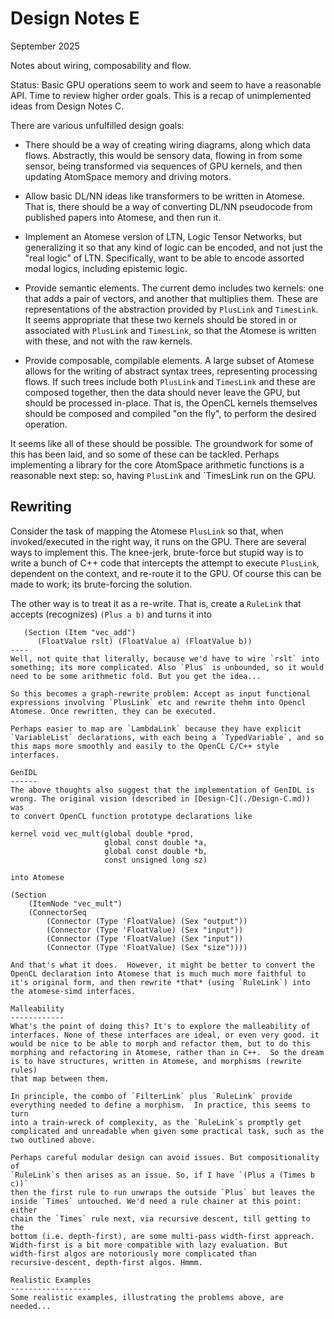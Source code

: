 Design Notes E
==============
September 2025

Notes about wiring, composability and flow.

Status: Basic GPU operations seem to work and seem to have a reasonable
API. Time to review higher order goals. This is a recap of unimplemented
ideas from Design Notes C.

There are various unfulfilled design goals:

* There should be a way of creating wiring diagrams, along which data
  flows. Abstractly, this would be sensory data, flowing in from some
  sensor, being transformed via sequences of GPU kernels, and then
  updating AtomSpace memory and driving motors.

* Allow basic DL/NN ideas like transformers to be written in Atomese.
  That is, there should be a way of converting DL/NN pseudocode from
  published papers into Atomese, and then run it.

* Implement an Atomese version of LTN, Logic Tensor Networks, but
  generalizing it so that any kind of logic can be encoded, and not
  just the "real logic" of LTN. Specifically, want to be able to encode
  assorted modal logics, including epistemic logic.

* Provide semantic elements. The current demo includes two kernels:
  one that adds a pair of vectors, and another that multiplies them.
  These are representations of the abstraction provided by `PlusLink`
  and `TimesLink`. It seems appropriate that these two kernels should
  be stored in or associated with `PlusLink` and `TimesLink`, so that
  the Atomese is written with these, and not with the raw kernels.

* Provide composable, compilable elements. A large subset of Atomese
  allows for the writing of abstract syntax trees, representing
  processing flows. If such trees include both  `PlusLink` and
  `TimesLink` and these are composed together, then the data should
  never leave the GPU, but should be processed in-place. That is, the
  OpenCL kernels themselves should be composed and compiled "on the
  fly", to perform the desired operation.

It seems like all of these should be possible. The groundwork for some
of this has been laid, and so some of these can be tackled. Perhaps
implementing a library for the core AtomSpace arithmetic functions is
a reasonable next step: so, having `PlusLink` and `TimesLink run on the
GPU.

Rewriting
---------
Consider the task of mapping the Atomese `PlusLink` so that, when
invoked/executed in the right way, it runs on the GPU. There are several
ways to implement this. The knee-jerk, brute-force but stupid way is to
write a bunch of C++ code that intercepts the attempt to execute
`PlusLink`, dependent on the context, and re-route it to the GPU.
Of course this can be made to work; its brute-forcing the solution.

The other way is to treat it as a re-write. That is, create a `RuleLink`
that accepts (recognizes) `(Plus a b)` and turns it into
```
   (Section (Item "vec_add")
      (FloatValue rslt) (FloatValue a) (FloatValue b))
----
Well, not quite that literally, because we'd have to wire `rslt` into
something; its more complicated. Also `Plus` is unbounded, so it would
need to be some arithmetic fold. But you get the idea...

So this becomes a graph-rewrite problem: Accept as input functional
expressions involving `PlusLink` etc and rewrite thehm into Opencl
Atomese. Once rewritten, they can be executed.

Perhaps easier to map are `LambdaLink` because they have explicit
`VariableList` declarations, with each being a `TypedVariable`, and so
this maps more smoothly and easily to the OpenCL C/C++ style interfaces.

GenIDL
------
The above thoughts also suggest that the implementation of GenIDL is
wrong. The original vision (described in [Design-C](./Design-C.md)) was
to convert OpenCL function prototype declarations like
```
    kernel void vec_mult(global double *prod,
                         global const double *a,
                         global const double *b,
                         const unsigned long sz)
```
into Atomese
```
    (Section
        (ItemNode "vec_mult")
        (ConnectorSeq
            (Connector (Type 'FloatValue) (Sex "output"))
            (Connector (Type 'FloatValue) (Sex "input"))
            (Connector (Type 'FloatValue) (Sex "input"))
            (Connector (Type 'FloatValue) (Sex "size"))))
```
And that's what it does.  However, it might be better to convert the
OpenCL declaration into Atomese that is much much more faithful to
it's original form, and then rewrite *that* (using `RuleLink`) into
the atomese-simd interfaces.

Malleability
------------
What's the point of doing this? It's to explore the malleability of
interfaces. None of these interfaces are ideal, or even very good. it
would be nice to be able to morph and refactor them, but to do this
morphing and refactoring in Atomese, rather than in C++.  So the dream
is to have structures, written in Atomese, and morphisms (rewrite rules)
that map between them.

In principle, the combo of `FilterLink` plus `RuleLink` provide
everything needed to define a morphism.  In practice, this seems to turn
into a train-wreck of complexity, as the `RuleLink`s promptly get
complicated and unreadable when given some practical task, such as the
two outlined above.

Perhaps careful modular design can avoid issues. But compositionality of
`RuleLink`s then arises as an issue. So, if I have `(Plus a (Times b c))`
then the first rule to run unwraps the outside `Plus` but leaves the
inside `Times` untouched. We'd need a rule chainer at this point: either
chain the `Times` rule next, via recursive descent, till getting to the
bottom (i.e. depth-first), are some multi-pass width-first appreach.
Width-first is a bit more compatible with lazy evaluation. But
width-first algos are notoriously more complicated than
recursive-descent, depth-first algos. Hmmm.

Realistic Examples
------------------
Some realistic examples, illustrating the problems above, are needed...
